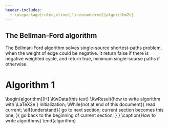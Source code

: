 ```yaml
---
header-includes:
  - \usepackage[ruled,vlined,linesnumbered]{algorithm2e}
---
```


## The Bellman-Ford algorithm ##
The Bellman-Ford algorithm solves single-source shortest-paths problem, when the weight of edge could be negative. It return false if there is negative weighted cycle, and return true, minimum single-sourse paths if otherwise. 

# Algorithm 1
\begin{algorithm}[H]
  \KwData{this text}
  \KwResult{how to write algorithm with \LaTeX2e }
  initialization\;
  \While{not at end of this document}{
    read current\;
    \eIf{understand}{
      go to next section\;
      current section becomes this one\;
    }{
      go back to the beginning of current section\;
    }
  }
  \caption{How to write algorithms}
\end{algorithm}
